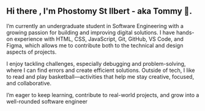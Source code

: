 ## Hi there , I'm Phostomy St Ilbert - aka Tommy 👋.
I’m currently an undergraduate student in Software Engineering with a growing passion for building and improving digital solutions.
I have hands-on experience with HTML, CSS, JavaScript, Git, GitHub, VS Code, and Figma, which allows me to contribute both to the technical and design aspects of projects.

I enjoy tackling challenges, especially debugging and problem-solving, where I can find errors and create efficient solutions.
Outside of tech, I like to read and play basketball—activities that help me stay creative, focused, and collaborative.

I’m eager to keep learning, contribute to real-world projects, and grow into a well-rounded software engineer


<!--
**mistertomy11-creator/mistertomy11-creator** is a ✨ _special_ ✨ repository because its `README.md` (this file) appears on your GitHub profile.

Here are some ideas to get you started:

- 🔭 I’m currently working on ...
- 🌱 I’m currently learning ...
- 👯 I’m looking to collaborate on ...
- 🤔 I’m looking for help with ...
- 💬 Ask me about ...
- 📫 How to reach me: ...
- 😄 Pronouns: ...
- ⚡ Fun fact: ...
-->
